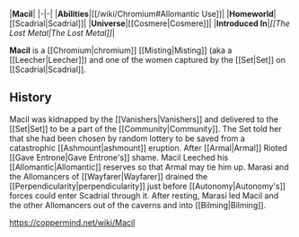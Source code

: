 |**Macil**|
|-|-|
|**Abilities**|[[/wiki/Chromium#Allomantic Use]]|
|**Homeworld**|[[Scadrial\|Scadrial]]|
|**Universe**|[[Cosmere\|Cosmere]]|
|**Introduced In**|*[[The Lost Metal\|The Lost Metal]]*|

**Macil** is a [[Chromium\|chromium]] [[Misting\|Misting]] (aka a [[Leecher\|Leecher]]) and one of the women captured by the [[Set\|Set]] on [[Scadrial\|Scadrial]].

## History
Macil was kidnapped by the [[Vanishers\|Vanishers]] and delivered to the [[Set\|Set]] to be a part of the [[Community\|Community]]. The Set told her that she had been chosen by random lottery to be saved from a catastrophic [[Ashmount\|ashmount]] eruption.
After [[Armal\|Armal]] Rioted [[Gave Entrone\|Gave Entrone's]] shame. Macil Leeched his [[Allomantic\|Allomantic]] reserves so that Armal may tie him up. Marasi and the Allomancers of [[Wayfarer\|Wayfarer]] drained the [[Perpendicularity\|perpendicularity]] just before [[Autonomy\|Autonomy's]] forces could enter Scadrial through it. After resting, Marasi led Macil and the other Allomancers out of the caverns and into [[Bilming\|Bilming]].



https://coppermind.net/wiki/Macil